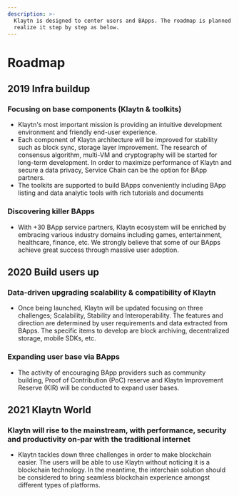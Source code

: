 ```yaml
---
description: >-
  Klaytn is designed to center users and BApps. The roadmap is planned to
  realize it step by step as below.
---
```


# Roadmap

## 2019 Infra buildup <a id="2019-infra-buildup"></a>

### Focusing on base components \(Klaytn & toolkits\) <a id="focusing-on-base-components-klaytn-toolkits"></a>

* Klaytn's most important mission is providing an intuitive development environment and friendly end-user experience.
* Each component of Klaytn architecture will be improved for stability such as block sync, storage layer improvement.  The research of consensus algorithm, multi-VM and cryptography will be started for long-term development.  In order to maximize performance of Klaytn and secure a data privacy, Service Chain can be the option for BApp partners.
* The toolkits are supported to build BApps conveniently including BApp listing and data analytic tools with rich tutorials and documents

### Discovering killer BApps <a id="discovering-killer-bapps"></a>

* With +30 BApp service partners, Klaytn ecosystem will be enriched by embracing various industry domains including games, entertainment, healthcare, finance, etc.  We strongly believe that some of our BApps achieve great success through massive user adoption.

## 2020 Build users up <a id="2020-build-users-up"></a>

### Data-driven upgrading scalability & compatibility of Klaytn <a id="data-driven-upgrading-scalability-compatibility-of-klaytn"></a>

* Once being launched, Klaytn will be updated focusing on three challenges; Scalability, Stability and Interoperability.  The features and direction are determined by user requirements and data extracted from BApps.  The specific items to develop are block archiving, decentralized storage, mobile SDKs, etc.

### Expanding user base via BApps <a id="expanding-user-base-via-bapps"></a>

* The activity of encouraging BApp providers such as community building, Proof of Contribution \(PoC\) reserve and Klaytn Improvement Reserve \(KIR\) will be conducted to expand user bases.

## 2021 Klaytn World <a id="2021-klaytn-world"></a>

### Klaytn will rise to the mainstream, with performance, security and productivity on-par with the traditional internet <a id="klaytn-will-rise-to-the-mainstream-with-performance-security-and-productivity-on"></a>

* Klaytn tackles down three challenges in order to make blockchain easier.  The users will be able to use Klaytn without noticing it is a blockchain technology.  In the meantime, the interchain solution should be considered to bring seamless blockchain experience amongst different types of platforms.

